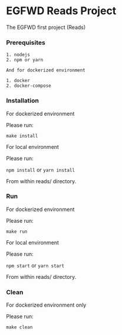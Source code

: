 # EGFWD Reads Project

The EGFWD first project (Reads)


### Prerequisites

    1. nodejs
    2. npm or yarn

    And for dockerized environment

    1. docker
    2. docker-compose


### Installation

For dockerized environment

Please run:

``` make install ```

For local environment

Please run:

``` npm install ``` or ``` yarn install ```

From within reads/ directory.


### Run

For dockerized environment

Please run:

``` make run ```

For local environment

Please run:

``` npm start ``` or ``` yarn start ```

From within reads/ directory.


### Clean

For dockerized environment only

Please run:

``` make clean ```
